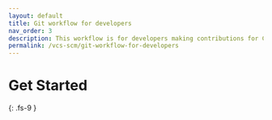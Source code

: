 ```yaml
---
layout: default
title: Git workflow for developers
nav_order: 3
description: This workflow is for developers making contributions for CI/CD enabled repository
permalink: /vcs-scm/git-workflow-for-developers
---
```


# Get Started
{: .fs-9 }

